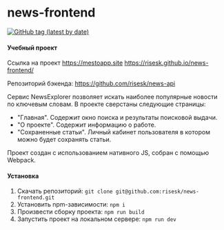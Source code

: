 # news-frontend

[![GitHub tag (latest by date)](https://img.shields.io/github/v/tag/risesk/news-frontend?label=version)](https://github.com/risesk/news-frontend/releases/)
#### Учебный проект
Ссылка на проект https://mestoapp.site
https://risesk.github.io/news-frontend/
                

Репозиторий бэкенда:  https://github.com/risesk/news-api

Сервис NewsExplorer позволяет искать наиболее популярные новости по ключевым словам.
В проекте сверстаны следующие страницы:

* "Главная". Содержит окно поиска и результаты поисковой выдачи.
* "О проекте". Содержит информацию о работе.
* "Сохраненные статьи". Личный кабинет пользователя в котором можно будет сохранять статьи.

Проект создан с использованием нативного JS, собран с помощью Webpack.

#### Установка
1. Скачать репозиторий:
```git clone git@github.com:risesk/news-frontend.git```
2. Установить npm-зависимости:
```npm i```
3. Произвести сборку проекта:
```npm run build```
4. Запустить проект на локальном сервере:
```npm run dev```
